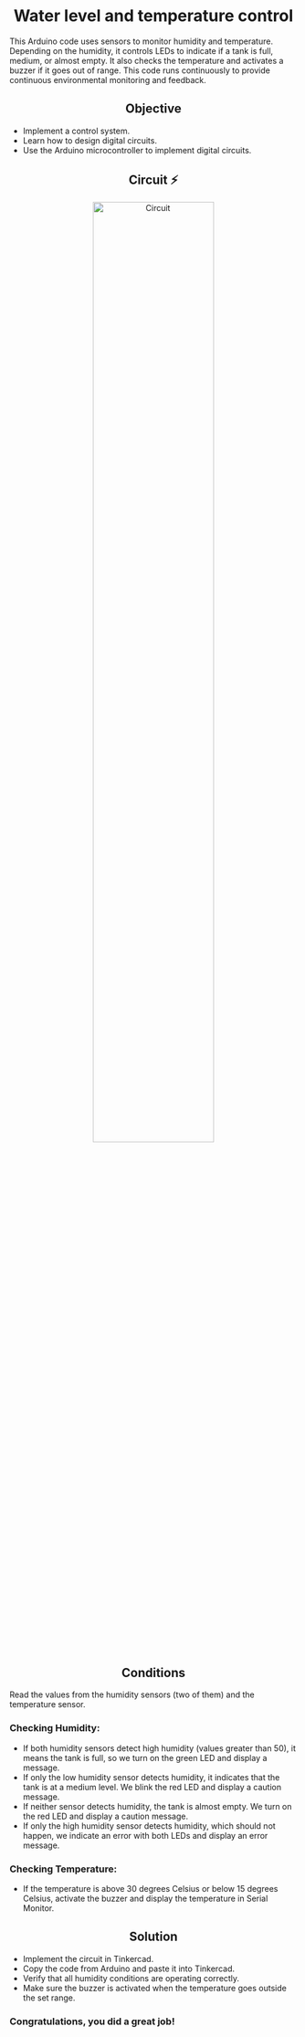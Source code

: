 <h1 align=center>Water level and temperature control</h1> 
<p>This Arduino code uses sensors to monitor humidity and temperature. Depending on the humidity, it controls LEDs to indicate if a tank is full, medium, or almost empty. It also checks the temperature and activates a buzzer if it goes out of range. This code runs continuously to provide continuous environmental monitoring and feedback.</p>
<h2 align=center>Objective</h2>
<ul>
    <li>Implement a control system.</li>
    <li>Learn how to design digital circuits.</li>
    <li>Use the Arduino microcontroller to implement digital circuits.</li>
</ul>
<h2 align=center>Circuit ⚡</h2>
<div align=center><a href='https://postimages.org/' target='_blank'><img src='https://i.postimg.cc/RCy76D4F/Circuit.png' border='0' alt='Circuit'width="65%" height="65%"/></a></div>
<h2 align=center>Conditions</h2>
<p>Read the values from the humidity sensors (two of them) and the temperature sensor.</p>
<h3>Checking Humidity:</h3>
<ul>
    <li>If both humidity sensors detect high humidity (values greater than 50), it means the tank is full, so we turn on the green LED and display a message.</li>
    <li>If only the low humidity sensor detects humidity, it indicates that the tank is at a medium level. We blink the red LED and display a caution message.</li>
    <li>If neither sensor detects humidity, the tank is almost empty. We turn on the red LED and display a caution message.</li>
    <li>If only the high humidity sensor detects humidity, which should not happen, we indicate an error with both LEDs and display an error message.</li>
</ul>
<h3>Checking Temperature:</h3>
<ul>
    <li>If the temperature is above 30 degrees Celsius or below 15 degrees Celsius, activate the buzzer and display the temperature in Serial Monitor.</li>
</ul>

<h2 align=center>Solution</h2>
<ul>
    <li>Implement the circuit in Tinkercad.</li>
    <li>Copy the code from Arduino and paste it into Tinkercad.</li>
    <li>Verify that all humidity conditions are operating correctly.</li>
    <li>Make sure the buzzer is activated when the temperature goes outside the set range.</li>
</ul>
<h3>Congratulations, you did a great job!</h3>
